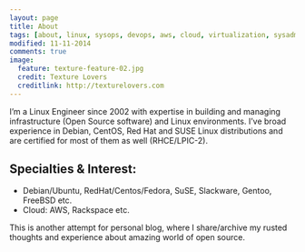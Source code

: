 ```yaml
---
layout: page
title: About
tags: [about, linux, sysops, devops, aws, cloud, virtualization, sysadmin]
modified: 11-11-2014
comments: true
image:
  feature: texture-feature-02.jpg
  credit: Texture Lovers
  creditlink: http://texturelovers.com
---
```


I’m a Linux Engineer since 2002 with expertise in building and managing infrastructure (Open Source software) and Linux environments. I’ve broad experience in Debian, CentOS, Red Hat and SUSE Linux distributions and are certified for most of them as well (RHCE/LPIC-2).

## Specialties & Interest:

* Debian/Ubuntu, RedHat/Centos/Fedora, SuSE, Slackware, Gentoo, FreeBSD etc.
* Cloud: AWS, Rackspace etc.

This is another attempt for personal blog, where I share/archive my rusted thoughts and experience about amazing world of open source. 

